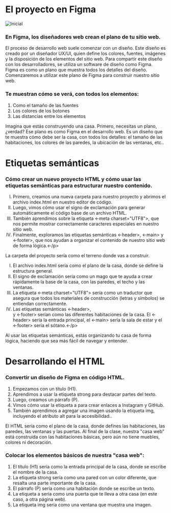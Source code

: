 <h1>El proyecto en Figma</h1>

![Inicial](https://github.com/user-attachments/assets/ec55b210-99a6-41a8-87ae-9e485f40d0fe)

<h3>En Figma, los diseñadores web crean el plano de tu sitio web.</h3>

<p> El proceso de desarrollo web suele comenzar con un diseño. Este diseño es creado por un diseñador UX/UI, 
  quien define los colores, fuentes, imágenes y la disposición de los elementos del sitio web.
Para compartir este diseño con los desarrolladores, se utiliza un software de diseño como Figma. Figma es como
un plano que muestra todos los detalles del diseño.
Comenzaremos a utilizar este plano de Figma para construir nuestro sitio web.</p>

<h3>Te muestran cómo se verá, con todos los elementos:</h3>
  
<ol>
  <li>Como el tamaño de las fuentes</li>
  <li>Los colores de los botones</li>
  <li>Las distancias entre los elementos</li>
</ol>

<p>Imagina que estás construyendo una casa. Primero, necesitas un plano, ¿verdad? Ese plano es como Figma en el desarrollo web. Es un diseño que te muestra cómo debe ser la casa, con todos los detalles: el tamaño de las habitaciones, los colores de las paredes, la ubicación de las ventanas, etc..</p>

<h1>Etiquetas semánticas</h1>
<h3>Cómo crear un nuevo proyecto HTML y cómo usar las etiquetas semánticas para estructurar nuestro contenido.</h3>

<ol type="I"> 
  <li>Primero, creamos una nueva carpeta para nuestro proyecto y abrimos el archivo index.html en nuestro editor de código.</li>
  <li>Luego, vimos cómo usar el signo de exclamación para generar automáticamente el código base de un archivo HTML.</li>
  <li>También aprendimos sobre la etiqueta <-meta charset="UTF8">, que nos permite mostrar correctamente caracteres especiales en nuestro sitio web.</li>
  <li>Finalmente, exploramos las etiquetas semánticas <-header>, <-main> y <-footer>, que nos ayudan a organizar el contenido de nuestro sitio web de forma lógica.<-/p></li>
</ol>
    
<p>La carpeta del proyecto sería como el terreno donde vas a construir.</p>

<ol type="I">   
  <li>El archivo index.html sería como el plano de la casa, donde se define la estructura general.</li>
  <li>El signo de exclamación sería como un mago que te ayuda a crear rápidamente la base de la casa, con las paredes, el techo y las ventanas.</li>
  <li>La etiqueta <-meta charset="UTF8"> sería como un traductor que asegura que todos los materiales de construcción (letras y símbolos) se entiendan correctamente.</li>
  <li>Las etiquetas semánticas <-header>, <main> y <-footer> serían como las diferentes habitaciones de la casa. El <-header> sería la entrada principal, el <-main> sería 
    la sala de estar y el <-footer> sería el sótano.<-/p></li>
</ol>
  <p>Al usar las etiquetas semánticas, estás organizando tu casa de forma lógica, haciendo que sea más fácil de navegar y entender.</p>
      
<h1> Desarrollando el HTML</h1>

 <h3>Convertir un diseño de Figma en código HTML.</h3>
 
<ol >   
  <li>Empezamos con un título (H1).</li>
  <li>Aprendimos a usar la etiqueta strong para destacar partes del texto.</li>
  <li>Luego, creamos un párrafo (P).</li>
  <li>Vimos cómo usar la etiqueta a para crear enlaces a Instagram y GitHub.</li>
  <li>También aprendimos a agregar una imagen usando la etiqueta img, incluyendo el atributo alt para la accesibilidad..</li>

</ol>

<p>El HTML sería como el plano de la casa, donde defines las habitaciones, las paredes, las ventanas y las puertas.
Al final de la clase, nuestra "casa web" está construida con las habitaciones básicas, pero aún no tiene muebles, colores ni decoración.</p>

<h3>Colocar los elementos básicos de nuestra "casa web":</h3>

<ol >   
  <li>El título (H1) sería como la entrada principal de la casa, donde se escribe el nombre de la casa.</li>
  <li>La etiqueta strong sería como una pared con un color diferente, que resalta una parte importante de la casa.</li>
  <li>El párrafo (P) sería como una habitación donde se escribe un texto.</li>
  <li>La etiqueta a sería como una puerta que te lleva a otra casa (en este caso, a otra página web).</li>
  <li>La etiqueta img sería como una ventana que muestra una imagen.</li>

</ol>










